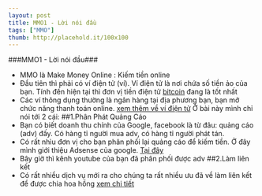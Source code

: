 ```yaml
---
layout: post
title: MMO1 - Lời nói đầu
tags: ["MMO"]
thumb: http://placehold.it/100x100
---
```

###MMO1 - Lời nói đầu###<!--more-->
- MMO là Make Money Online : Kiếm tiền online
- Đầu tiên thì phải có ví điện tử (ví). Ví điện tử là nơi chứa số tiền ảo của bạn. 
Tính đến hiện tại thì đơn vị tiền điện tử [bitcoin]({{site.baseurl}}/ta/bitcoin) đang là tốt nhất
- Các ví thông dụng thường là ngân hàng tại địa phương bạn, bạn mở chức năng thanh toán online. [xem thêm về ví điện tử]({{site.baseurl}}/ta/vi-dien-tu)
Ở bài này mình chỉ nói tới 2 cái:
##1.Phân Phát Quảng Cáo
- Bạn có biết doanh thu chính của Google, facebook là từ đâu: quảng cáo (adv) đấy. Có hàng tỉ người mua adv, có hàng tỉ người phát tán.
- Có rất nhìu đơn vị cho bạn phân phối lại quảng cáo để kiếm tiền. Ở đây mình giới thiệu Adsense của google. [Tại đây]({{site.baseurl}}/ta/adsense)
- Bây giờ thì kênh youtube của bạn đã phân phối được adv
##2.Làm liên kết
- Có rất nhiều dịch vụ mới ra cho chúng ta rất nhiều ưu đã về làm liên kết để được chia hoa hồng
[xem chi tiết]({{site.baseurl}}/ta/affiliate)
